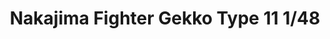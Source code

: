 ---
layout: product
title: "Nakajima Fighter Gekko Type 11 1/48"
price: "4500" 
desc: "Maketa"
img_path: "/assets/img/61084.jpg"
brand: "N/A"
available: true
special_offer: true
new: false
soon: false
cat: "010000"
subcat: "010300"
subsubcat: "0N/A"
sifra: "61084"
popular: false
---